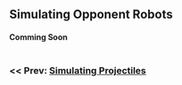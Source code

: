 ## Simulating Opponent Robots

#### Comming Soon


<div style="display:flex">
    <h3 style="width:49%"><< Prev: <a href="https://shenzhen-robotics-alliance.github.io/maple-sim/5_SIMULATING_PROJECTILES.html">Simulating Projectiles</a></h3>
</div>